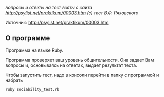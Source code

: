 *вопросы и ответы на тест взяты с сайта http://psylist.net/praktikum/00003.htm*
*(c) тест В.Ф. Ряховского*

Источник: http://psylist.net/praktikum/00003.htm

## О программе

Программа на языке Ruby. 

Программа проверяет ваш уровень общительности. Она задает Вам вопросы и, основываясь на ответах, выдает результат теста.

Чтобы запустить тест, надо в консоли перейти в папку с программой и набрать

```ruby sociability_test.rb```
